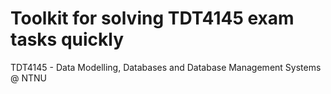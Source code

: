 # Toolkit for solving TDT4145 exam tasks quickly

TDT4145 - Data Modelling, Databases and Database Management Systems @ NTNU
